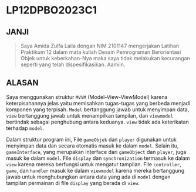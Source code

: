 # LP12DPBO2023C1

## JANJI
> Saya Amida Zulfa Laila dengan NIM 2101147 mengerjakan Latihan Praktikum 12 dalam mata kuliah Desain Pemrograman Berorientasi Objek untuk keberkahan-Nya maka saya tidak melakukan kecurangan seperti yang telah dispesifikasikan. Aamiin.

## ALASAN
Saya menggunakan struktur ```MVVM``` (Model-View-ViewModel) karena keterpisahannya jelas yaitu memisahkan tugas-tugas yang berbeda menjadi komponen yang terpisah. ```Model``` bertanggung jawab untuk menyimpan data, ```view``` bertanggung jawab untuk menampilkan tampilan, dan ```viewmodel``` bertindak sebagai penghubung antara keduanya. ```view``` tidak ada keterikatan terhadap ```model```. 

Dalam struktur program ini, File ```gameObjek``` dan ```player``` digunakan untuk menyimpan data dan secara otomatis masuk ke dalam ```model```. Selain itu, ```gameInterface```, yang merupakan interface dari ```gameObject``` dan ```player```, juga masuk ke dalam ```model```. File ```display``` dan ```synchronization``` termasuk ke dalam ```view``` karena mereka berfungsi untuk mengatur tampilan. File ```controller```, ```game```, dan ```handler``` masuk ke dalam ```viewmodel``` karena mereka bertanggung jawab untuk menghubungkan antara data yang ada di ```model``` dengan tampilan permainan di file ```display``` yang berada di ```view```.


